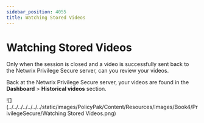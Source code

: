 ```yaml
---
sidebar_position: 4055
title: Watching Stored Videos
---
```


# Watching Stored Videos

Only when the session is closed and a video is successfully sent back to the Netwrix Privilege Secure server, can you review your videos.

Back at the Netwrix Privilege Secure server, your videos are found in the **Dashboard** > **Historical videos** section.

![](../../../../../../../static/images/PolicyPak/Content/Resources/Images/Book4/PrivilegeSecure/Watching Stored Videos.png)